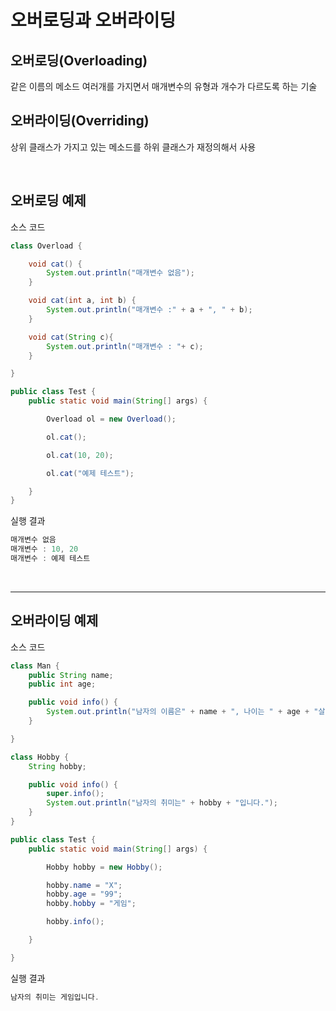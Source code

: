 # 오버로딩과 오버라이딩

## **오버로딩(Overloading)**

같은 이름의 메소드 여러개를 가지면서 매개변수의 유형과 개수가 다르도록 하는 기술

## **오버라이딩(Overriding)**

상위 클래스가 가지고 있는 메소드를 하위 클래스가 재정의해서 사용

<br>

## 오버로딩 예제

소스 코드

```Java
class Overload {

    void cat() {
        System.out.println("매개변수 없음");
    }

    void cat(int a, int b) {
        System.out.println("매개변수 :" + a + ", " + b);
    }

    void cat(String c){
        System.out.println("매개변수 : "+ c);
    }

}

public class Test {
    public static void main(String[] args) {

        Overload ol = new Overload();

        ol.cat();

        ol.cat(10, 20);

        ol.cat("예제 테스트");

    }
}
```

실행 결과

```Java
매개변수 없음
매개변수 : 10, 20
매개변수 : 예제 테스트
```

<br>

---

## 오버라이딩 예제

소스 코드

```Java
class Man {
    public String name;
    public int age;

    public void info() {
        System.out.println("남자의 이름은" + name + ", 나이는 " + age + "살 입니다.");
    }

}

class Hobby {
    String hobby;

    public void info() {
        super.info();
        System.out.println("남자의 취미는" + hobby + "입니다.");
    }
}

public class Test {
    public static void main(String[] args) {

        Hobby hobby = new Hobby();

        hobby.name = "X";
        hobby.age = "99";
        hobby.hobby = "게임";

        hobby.info();

    }

}

```

실행 결과

```Java
남자의 취미는 게임입니다.
```
